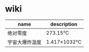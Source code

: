# wiki

| name           | description |
| -------------- | ----------- |
| 绝对零度       | 273.15℃     |
| 宇宙大爆炸温度 | 1.417×1032℃ |